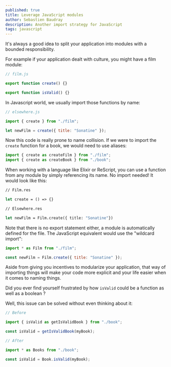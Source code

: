 ```yaml
---
published: true
title: Leverage JavaScript modules
author: Sebastien Baudray
description: Another import strategy for JavaScript
tags: javascript
---
```


It's always a good idea to split your application into modules with a bounded responsibility.

For example if your application dealt with culture, you might have a film module:

```js
// film.js

export function create() {}

export function isValid() {}
```

In Javascript world, we usually import those functions by name:

```js
// elsewhere.js

import { create } from "./film";

let newFilm = create({ title: "Sonatine" });
```

Now this code is really prone to name collision. If we were to import the `create` function for a book, we would need to use aliases:

```js
import { create as createFilm } from "./film";
import { create as createBook } from "./book";
```

When working with a language like Elixir or ReScript, you can use a function from any module by simply referencing its name. No import needed! It would look like this:

```ocaml
// Film.res

let create = () => {}

```

```ocaml
// Elsewhere.res

let newFilm = Film.create({ title: "Sonatine"})
```

Note that there is no export statement either, a module is automatically defined for the file. The JavaScript equivalent would use the "wildcard import":

```js
import * as Film from "./film";

const newFilm = Film.create({ title: "Sonatine" });
```

Aside from giving you incentives to modularize your application, that way of importing things will make your code more explicit and your life easier when it comes to naming things.

Did you ever find yourself frustrated by how `isValid` could be a function as well as a boolean ?

Well, this issue can be solved without even thinking about it:

```js
// Before

import { isValid as getIsValidBook } from "./book";

const isValid = getIsValidBook(myBook);

// After

import * as Books from "./book";

const isValid = Book.isValid(myBook);
```
